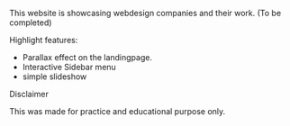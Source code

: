 This website is showcasing webdesign companies and their work. (To be completed)

Highlight features:

- Parallax effect on the landingpage.
- Interactive Sidebar menu
- simple slideshow

Disclaimer

This was made for practice and educational purpose only. 